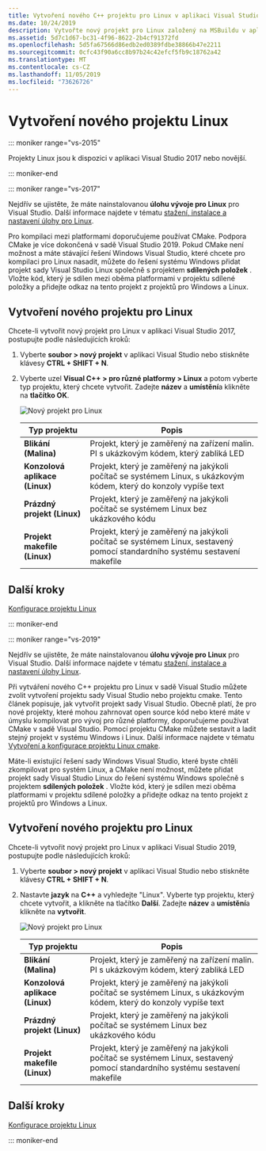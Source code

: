 ```yaml
---
title: Vytvoření nového C++ projektu pro Linux v aplikaci Visual Studio
ms.date: 10/24/2019
description: Vytvořte nový projekt pro Linux založený na MSBuildu v aplikaci Visual Studio.
ms.assetid: 5d7c1d67-bc31-4f96-8622-2b4cf91372fd
ms.openlocfilehash: 5d5fa67566d86edb2ed0389fdbe38866b47e2211
ms.sourcegitcommit: 0cfc43f90a6cc8b97b24c42efcf5fb9c18762a42
ms.translationtype: MT
ms.contentlocale: cs-CZ
ms.lasthandoff: 11/05/2019
ms.locfileid: "73626726"
---
```

# <a name="create-a-new-linux-project"></a>Vytvoření nového projektu Linux

::: moniker range="vs-2015"

Projekty Linux jsou k dispozici v aplikaci Visual Studio 2017 nebo novější.

::: moniker-end

::: moniker range="vs-2017"

Nejdřív se ujistěte, že máte nainstalovanou **úlohu vývoje pro Linux** pro Visual Studio. Další informace najdete v tématu [stažení, instalace a nastavení úlohy pro Linux](download-install-and-setup-the-linux-development-workload.md).

Pro kompilaci mezi platformami doporučujeme používat CMake. Podpora CMake je více dokončená v sadě Visual Studio 2019. Pokud CMake není možnost a máte stávající řešení Windows Visual Studio, které chcete pro kompilaci pro Linux nasadit, můžete do řešení systému Windows přidat projekt sady Visual Studio Linux společně s projektem **sdílených položek** . Vložte kód, který je sdílen mezi oběma platformami v projektu sdílené položky a přidejte odkaz na tento projekt z projektů pro Windows a Linux.

## <a name="to-create-a-new-linux-project"></a>Vytvoření nového projektu pro Linux

Chcete-li vytvořit nový projekt pro Linux v aplikaci Visual Studio 2017, postupujte podle následujících kroků:

1. Vyberte **soubor > nový projekt** v aplikaci Visual Studio nebo stiskněte klávesy **CTRL + SHIFT + N**.
1. Vyberte uzel **Visual C++ > pro různé platformy > Linux** a potom vyberte typ projektu, který chcete vytvořit. Zadejte **název** a **umístění**a klikněte na **tlačítko OK**.

   ![Nový projekt pro Linux](media/newproject.png)

   | Typ projektu | Popis |
   | ------------ | --- |
   | **Blikání (Malina)**           | Projekt, který je zaměřený na zařízení malin. PI s ukázkovým kódem, který zabliká LED |
   | **Konzolová aplikace (Linux)** | Projekt, který je zaměřený na jakýkoli počítač se systémem Linux, s ukázkovým kódem, který do konzoly vypíše text |
   | **Prázdný projekt (Linux)**       | Projekt, který je zaměřený na jakýkoli počítač se systémem Linux bez ukázkového kódu |
   | **Projekt makefile (Linux)**    | Projekt, který je zaměřený na jakýkoli počítač se systémem Linux, sestavený pomocí standardního systému sestavení makefile |

## <a name="next-steps"></a>Další kroky

[Konfigurace projektu Linux](configure-a-linux-project.md)

::: moniker-end

::: moniker range="vs-2019"

Nejdřív se ujistěte, že máte nainstalovanou **úlohu vývoje pro Linux** pro Visual Studio. Další informace najdete v tématu [stažení, instalace a nastavení úlohy Linux](download-install-and-setup-the-linux-development-workload.md).

Při vytváření nového C++ projektu pro Linux v sadě Visual Studio můžete zvolit vytvoření projektu sady Visual Studio nebo projektu cmake. Tento článek popisuje, jak vytvořit projekt sady Visual Studio. Obecně platí, že pro nové projekty, které mohou zahrnovat open source kód nebo které máte v úmyslu kompilovat pro vývoj pro různé platformy, doporučujeme používat CMake v sadě Visual Studio. Pomocí projektu CMake můžete sestavit a ladit stejný projekt v systému Windows i Linux. Další informace najdete v tématu [Vytvoření a konfigurace projektu Linux cmake](cmake-linux-project.md).

Máte-li existující řešení sady Windows Visual Studio, které byste chtěli zkompilovat pro systém Linux, a CMake není možnost, můžete přidat projekt sady Visual Studio Linux do řešení systému Windows společně s projektem **sdílených položek** . Vložte kód, který je sdílen mezi oběma platformami v projektu sdílené položky a přidejte odkaz na tento projekt z projektů pro Windows a Linux.

## <a name="to-create-a-new-linux-project"></a>Vytvoření nového projektu pro Linux

Chcete-li vytvořit nový projekt pro Linux v aplikaci Visual Studio 2019, postupujte podle následujících kroků:

1. Vyberte **soubor > nový projekt** v aplikaci Visual Studio nebo stiskněte klávesy **CTRL + SHIFT + N**.
1. Nastavte **jazyk** na **C++** a vyhledejte "Linux". Vyberte typ projektu, který chcete vytvořit, a klikněte na tlačítko **Další**. Zadejte **název** a **umístění**a klikněte na **vytvořit**.

   ![Nový projekt pro Linux](media/newproject-vs2019.png)

   | Typ projektu | Popis |
   | ------------ | --- |
   | **Blikání (Malina)**           | Projekt, který je zaměřený na zařízení malin. PI s ukázkovým kódem, který zabliká LED |
   | **Konzolová aplikace (Linux)** | Projekt, který je zaměřený na jakýkoli počítač se systémem Linux, s ukázkovým kódem, který do konzoly vypíše text |
   | **Prázdný projekt (Linux)**       | Projekt, který je zaměřený na jakýkoli počítač se systémem Linux bez ukázkového kódu |
   | **Projekt makefile (Linux)**    | Projekt, který je zaměřený na jakýkoli počítač se systémem Linux, sestavený pomocí standardního systému sestavení makefile |

## <a name="next-steps"></a>Další kroky

[Konfigurace projektu Linux](configure-a-linux-project.md)

::: moniker-end
